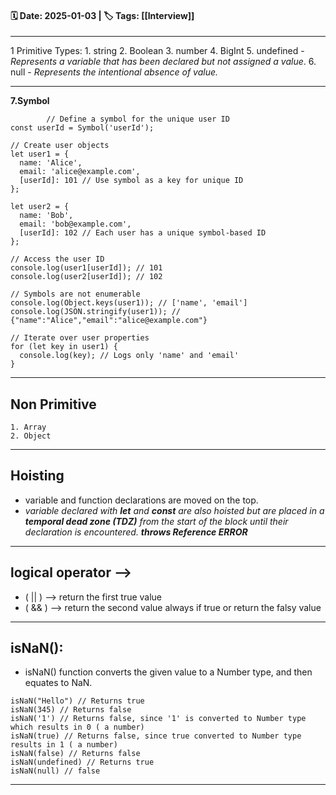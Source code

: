 #### 🗓️ Date: 2025-01-03 | 🏷️ Tags: [[Interview]] 
---
 
1 Primitive Types: 
	1. string
	2. Boolean
	3. number
	4. BigInt
	5. undefined - *Represents a variable that has been declared but not assigned a value*.
	6. null - *Represents the intentional absence of value.*

---
**7.Symbol** 
```
		// Define a symbol for the unique user ID
const userId = Symbol('userId');

// Create user objects
let user1 = {
  name: 'Alice',
  email: 'alice@example.com',
  [userId]: 101 // Use symbol as a key for unique ID
};

let user2 = {
  name: 'Bob',
  email: 'bob@example.com',
  [userId]: 102 // Each user has a unique symbol-based ID
};

// Access the user ID
console.log(user1[userId]); // 101
console.log(user2[userId]); // 102

// Symbols are not enumerable
console.log(Object.keys(user1)); // ['name', 'email']
console.log(JSON.stringify(user1)); // {"name":"Alice","email":"alice@example.com"}

// Iterate over user properties
for (let key in user1) {
  console.log(key); // Logs only 'name' and 'email'
}

```
---
## Non Primitive
	1. Array
	2. Object
---
## Hoisting
 - variable and function declarations are moved on the top.
 - *variable declared with **let** and **const** are also hoisted but are placed in a **temporal dead zone (TDZ)** from the start of the block until their declaration is encountered. **throws Reference ERROR***
---
## logical operator --> 
- ( || ) --> return the first true value 
- ( && ) --> return the second value always if true or return the falsy value
---
## isNaN(): 
- isNaN() function converts the given value to a Number type, and then equates to NaN.
```
isNaN("Hello") // Returns true 
isNaN(345) // Returns false 
isNaN('1') // Returns false, since '1' is converted to Number type which results in 0 ( a number) 
isNaN(true) // Returns false, since true converted to Number type results in 1 ( a number) 
isNaN(false) // Returns false 
isNaN(undefined) // Returns true
isNaN(null) // false
```

---
